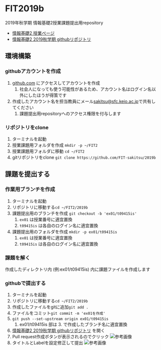 # FIT2019b
2019年秋学期 情報基礎2授業課題提出用repository

- [情報基礎2 授業ページ](https://ipl.sfc.keio.ac.jp/text/info2-2019-9/)
- [情報基礎2 2019秋学期 githubリポジトリ](https://github.com/FIT-sakitsu/2019b)

## 環境構築
### githubアカウントを作成
1. [github.com](https://github.com/) にアクセスしてアカウントを作成
    1. 社会人になっても使う可能性があるため、アカウント名はログイン名以外にしたほうが得策です
2. 作成したアカウント名を担当教員にメール[sakitsu@sfc.keio.ac.jp](mailto:sakitsu@sfc.keio.ac.jp)で共有してください
    1. 課題提出用repositoryへのアクセス権限を付与します

### リポジトリをclone
1. ターミナルを起動
2. 授業課題用フォルダを作成 ```mkdir -p ~/FIT2```
3. 授業課題用フォルダに移動 ```cd ~/FIT2```
4. gitリポジトリをclone ```git clone https://github.com/FIT-sakitsu/2019b```

## 課題を提出する
### 作業用ブランチを作成
1. ターミナルを起動
2. リポジトリに移動する```cd ~/FIT2/2019b```
3. 課題提出用のブランチを作成 ```git checkout -b 'ex01/t09415is'```
    1. `ex01` は授業番号に適宜置換
    2. `t09415is` は各自のログイン名に適宜置換
4. 課題提出用のフォルダを作成 ```mkdir -p ex01/t09415is```
    1. `ex01` は授業番号に適宜置換
    2. `t09415is` は各自のログイン名に適宜置換
    
### 課題を解く
作成したディレクトリ内 (例:ex01/t09415is) 内に課題ファイルを作成します

### githubで提出する
1. ターミナルを起動
2. リポジトリに移動する```cd ~/FIT2/2019b```
3. 作成したファイルをgitに追加```git add .```
4. ファイルをコミット```git commit -m 'ex01を作成'```
5. ```git push --set-upstream origin ex01/t09415is```
    1. ex01/t09415is 部は 3. で作成したブランチ名に適宜置換
6. [情報基礎2 2019秋学期 githubリポジトリ](https://github.com/FIT-sakitsu/2019b) を開く
7. Pull request作成ボタンが表示されるのでクリック
![参考画像](https://user-images.githubusercontent.com/2434962/65457116-ce059600-de85-11e9-907c-1d7bbbdc9bcb.png "参考画像")
8. タイトルとLabelを設定修正して提出
![参考画像](https://user-images.githubusercontent.com/55714483/65457734-2e490780-de87-11e9-8523-f4f7af2fdc89.png "参考画像")
